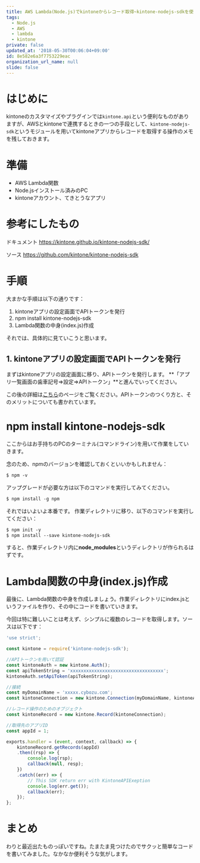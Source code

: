 ```yaml
---
title: AWS Lambda(Node.js)でkintoneからレコード取得~kintone-nodejs-sdkを使ってみた~
tags:
  - Node.js
  - AWS
  - lambda
  - kintone
private: false
updated_at: '2018-05-30T00:06:04+09:00'
id: 8e582e6a3f7753229eac
organization_url_name: null
slide: false
---
```

# はじめに

kintoneのカスタマイズやプラグインでは`kintone.api`という便利なものがありますが、AWSとkintoneで連携するときの一つの手段として、`kintone-nodejs-sdk`というモジュールを用いてkintoneアプリからレコードを取得する操作のメモを残しておきます。

# 準備

- AWS Lambda関数
- Node.jsインストール済みのPC
- kintoneアカウント、てきとうなアプリ

# 参考にしたもの

ドキュメント
https://kintone.github.io/kintone-nodejs-sdk/

ソース
https://github.com/kintone/kintone-nodejs-sdk


# 手順

大まかな手順は以下の通りです：

1. kintoneアプリの設定画面でAPIトークンを発行
2. npm install kintone-nodejs-sdk
3. Lambda関数の中身(index.js)作成

それでは、具体的に見ていこうと思います。

## 1. kintoneアプリの設定画面でAPIトークンを発行

まずはkintoneアプリの設定画面に移り、APIトークンを発行します。
**「アプリ一覧画面の歯車記号⇒設定⇒APIトークン」**と進んでいってください。

この後の詳細は[こちら](https://developer.cybozu.io/hc/ja/articles/202463840-API%E3%83%88%E3%83%BC%E3%82%AF%E3%83%B3%E3%82%92%E4%BD%BF%E3%81%A3%E3%81%A6%E3%81%BF%E3%82%88%E3%81%86)のページをご覧ください。APIトークンのつくり方と、そのメリットについても書かれています。

# npm install kintone-nodejs-sdk

ここからはお手持ちのPCのターミナル(コマンドライン)を用いて作業をしていきます。

念のため、npmのバージョンを確認しておくといいかもしれません：

```txt
$ npm -v
```

アップグレードが必要な方は以下のコマンドを実行してみてください。

```txt
$ npm install -g npm
```

それではいよいよ本番です。
作業ディレクトリに移り、以下のコマンドを実行してください：

```txt
$ npm init -y
$ npm install --save kintone-nodejs-sdk
```

すると、作業ディレクトリ内に**node_modules**というディレクトリが作られるはずです。

# Lambda関数の中身(index.js)作成

最後に、Lambda関数の中身を作成しましょう。作業ディレクトリにindex.jsというファイルを作り、その中にコードを書いていきます。

今回は特に難しいことは考えず、シンプルに複数のレコードを取得します。ソースは以下です：

```javascript:index.js
'use strict';

const kintone = require('kintone-nodejs-sdk');

//APIトークンを用いて認証
const kintoneAuth = new kintone.Auth();
const apiTokenString = 'xxxxxxxxxxxxxxxxxxxxxxxxxxxxxxxxxxx';
kintoneAuth.setApiToken(apiTokenString);

//接続
const myDomainName = 'xxxxx.cybozu.com';
const kintoneConnection = new kintone.Connection(myDomainName, kintoneAuth);

//レコード操作のためのオブジェクト
const kintoneRecord = new kintone.Record(kintoneConnection);

//取得先のアプリID
const appId = 1;

exports.handler = (event, context, callback) => {
    kintoneRecord.getRecords(appId)
    .then((rsp) => {
        console.log(rsp);
        callback(null, resp);
    })
    .catch((err) => {
        // This SDK return err with KintoneAPIExeption
        console.log(err.get());
        callback(err);
    });
};
```

# まとめ

わりと最近出たものっぽいですね。たまたま見つけたのでサクッと簡単なコードを書いてみました。なかなか便利そうな気がします。


